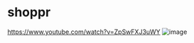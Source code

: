 # shoppr
https://www.youtube.com/watch?v=ZpSwFXJ3uWY
![image](https://user-images.githubusercontent.com/30325542/200380734-5f2d411d-da30-42b8-a9b0-a6404bb2f5c1.png)
